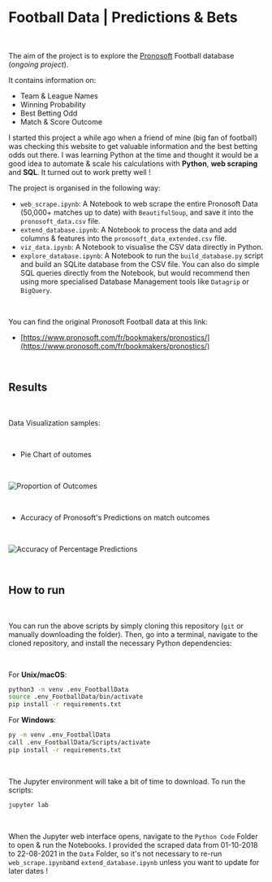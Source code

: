 # Football Data | Predictions & Bets

<br>

The aim of the project is to explore the [Pronosoft](https://www.pronosoft.com/fr/bookmakers/pronostics/) Football database (_ongoing project_).

It contains information on:
- Team & League Names
- Winning Probability
- Best Betting Odd
- Match & Score Outcome

I started this project a while ago when a friend of mine (big fan of football) was checking this website to get valuable information and the best betting odds out there. I was learning Python at the time and thought it would be a good idea to automate & scale his calculations with **Python**, **web scraping** and **SQL**. It turned out to work pretty well ! 

The project is organised in the following way:
- `web_scrape.ipynb`: A Notebook to web scrape the entire Pronosoft Data (50,000+ matches up to date) with `BeautifulSoup`, and save it into the `pronosoft_data.csv` file.
- `extend_database.ipynb`: A Notebook to process the data and add columns & features into the `pronosoft_data_extended.csv` file.
- `viz_data.ipynb`: A Notebook to visualise the CSV data directly in Python.
- `explore_database.ipynb`: A Notebook to run the `build_database.py` script and build an SQLite database from the CSV file. You can also do simple SQL queries directly from the Notebook, but would recommend then using more specialised Database Management tools like `Datagrip` or `BigQuery`.

<br>

You can find the original Pronosoft Football data at this link:

- [https://www.pronosoft.com/fr/bookmakers/pronostics/](https://www.pronosoft.com/fr/bookmakers/pronostics/)

<br>



## Results

<br>

Data Visualization samples:

<br>

- Pie Chart of outomes

<br>

![Proportion of Outcomes](https://github.com/paulcourty/FootballData/blob/main/Proportion%20of%20Outcomes.png)

<br>

- Accuracy of Pronosoft's Predictions on match outcomes

<br>

![Accuracy of Percentage Predictions](https://github.com/paulcourty/FootballData/blob/main/Accuracy%20of%20Percentage%20Predictions.png)

<br>



## How to run

<br>

You can run the above scripts by simply cloning this repository (`git` or manually downloading the folder). Then, go into a terminal, navigate to the cloned repository, and install the necessary Python dependencies:

<br>

For **Unix/macOS**:

```sh
python3 -m venv .env_FootballData
source .env_FootballData/bin/activate
pip install -r requirements.txt
```

For **Windows**:

```sh
py -m venv .env_FootballData
call .env_FootballData/Scripts/activate
pip install -r requirements.txt
```

<br>

The Jupyter environment will take a bit of time to download. To run the scripts:

```sh
jupyter lab
``` 

<br>

When the Jupyter web interface opens, navigate to the `Python Code` Folder to open & run the Notebooks. I provided the scraped data from 01-10-2018 to 22-08-2021 in the `Data` Folder, so it's not necessary to re-run `web_scrape.ipynb`and `extend_database.ipynb` unless you want to update for later dates !